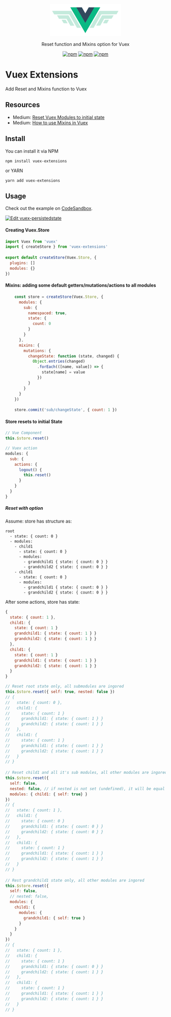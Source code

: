 <p align="center">
  <img alt="vuex-extensions" height="100" src="./docs/images/logo.png">
</p>
<p align="center">
   Reset function and Mixins option for Vuex
</p>
<p align="center">
  <a href="https://circleci.com/gh/huybuidac/vuex-extensions"><img alt="npm" src="https://circleci.com/gh/huybuidac/vuex-extensions.svg?style=svg"></a>
  <a href="https://badge.fury.io/js/vuex-extensions"><img alt="npm" src="https://badge.fury.io/js/vuex-extensions.svg"></a>
  <a href="https://coveralls.io/github/huybuidac/vuex-extensions?branch=master"><img alt="npm" src="https://coveralls.io/repos/github/huybuidac/vuex-extensions/badge.svg?branch=master"></a>
</p>


# Vuex Extensions
Add Reset and Mixins function to Vuex

## Resources

* Medium: [Reset Vuex Modules to initial state](https://medium.com/@huybuidac_12792/reset-vuex-module-state-d2573bfbd78)
* Medium: [How to use Mixins in Vuex](https://medium.com/@huybuidac_12792/how-to-use-mixins-in-vuex-777f7dc0e5a6)

## Install
You can install it via NPM
```console
npm install vuex-extensions
```

or YARN
```console
yarn add vuex-extensions
```

## Usage

Check out the example on [CodeSandbox](https://codesandbox.io/s/lively-thunder-hrh2o).

[![Edit vuex-persistedstate](https://codesandbox.io/static/img/play-codesandbox.svg)](https://codesandbox.io/s/lively-thunder-hrh2o)

#### Creating Vuex.Store
```js
import Vuex from 'vuex'
import { createStore } from 'vuex-extensions'

export default createStore(Vuex.Store, {
  plugins: []
  modules: {}
})
```

#### Mixins: adding some default getters/mutations/actions to all modules
```js
    const store = createStore(Vuex.Store, {
      modules: {
        sub: {
          namespaced: true,
          state: {
            count: 0
          }
        }
      },
      mixins: {
        mutations: {
          changeState: function (state, changed) {
            Object.entries(changed)
              .forEach(([name, value]) => {
                state[name] = value
              })
          }
        }
      }
    })
    
    store.commit('sub/changeState', { count: 1 })
```

#### Store resets to initial State
```js
// Vue Component
this.$store.reset()
```

```js
// Vuex action
modules: {
  sub: {
    actions: {
      logout() {
        this.reset()
      }
    }
  }
}
```

##### Reset with option
Assume: store has structure as:
```
root
  - state: { count: 0 }
  - modules:
    - child1
      - state: { count: 0 }
      - modules:
        - grandchild1 { state: { count: 0 } }
        - grandchild2 { state: { count: 0 } }
    - child1
      - state: { count: 0 }
      - modules:
        - grandchild1 { state: { count: 0 } }
        - grandchild2 { state: { count: 0 } }
```

After some actions, store has state:
```js
{
  state: { count: 1 },
  child1: { 
    state: { count: 1 }
    grandchild1: { state: { count: 1 } }
    grandchild2: { state: { count: 1 } }
  },
  child1: {
    state: { count: 1 }
    grandchild1: { state: { count: 1 } }
    grandchild2: { state: { count: 1 } }
  }
}
```

```js
// Reset root state only, all submodules are ingored
this.$store.reset({ self: true, nested: false })
// {
//   state: { count: 0 },
//   child1: { 
//     state: { count: 1 }
//     grandchild1: { state: { count: 1 } }
//     grandchild2: { state: { count: 1 } }
//   },
//   child1: {
//     state: { count: 1 }
//     grandchild1: { state: { count: 1 } }
//     grandchild2: { state: { count: 1 } }
//   }
// }

// Reset child1 and all it's sub modules, all other modules are ingored
this.$store.reset({ 
  self: false,
  nested: false, // if nested is not set (undefined), it will be equal to self
  modules: { child1: { self: true} }
})
// {
//   state: { count: 1 },
//   child1: { 
//     state: { count: 0 }
//     grandchild1: { state: { count: 0 } }
//     grandchild2: { state: { count: 0 } }
//   },
//   child1: {
//     state: { count: 1 }
//     grandchild1: { state: { count: 1 } }
//     grandchild2: { state: { count: 1 } }
//   }
// }

// Rest grandchild1 state only, all other modules are ingored
this.$store.reset({ 
  self: false,
  // nested: false,
  modules: { 
    child1: {
      modules: {
        grandchild1: { self: true }
      }
    } 
  }
})
// {
//   state: { count: 1 },
//   child1: { 
//     state: { count: 1 }
//     grandchild1: { state: { count: 0 } }
//     grandchild2: { state: { count: 1 } }
//   },
//   child1: {
//     state: { count: 1 }
//     grandchild1: { state: { count: 1 } }
//     grandchild2: { state: { count: 1 } }
//   }
// }
```

